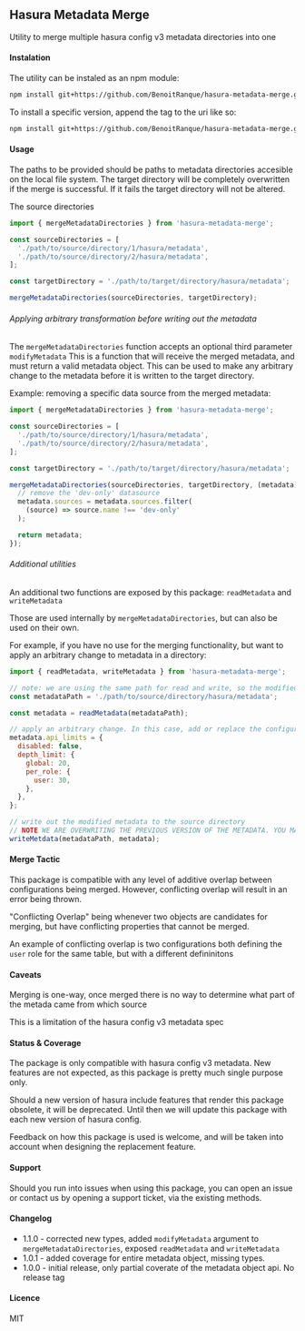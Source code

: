 ## Hasura Metadata Merge

Utility to merge multiple hasura config v3 metadata directories into one

#### Instalation

The utility can be instaled as an npm module:

```bash
npm install git+https://github.com/BenoitRanque/hasura-metadata-merge.git
```

To install a specific version, append the tag to the uri like so:

```bash
npm install git+https://github.com/BenoitRanque/hasura-metadata-merge.git#1.1.4
```

#### Usage

The paths to be provided should be paths to metadata directories accesible on the local file system.
The target directory will be completely overwritten if the merge is successful.
If it fails the target directory will not be altered.

The source directories

```js
import { mergeMetadataDirectories } from 'hasura-metadata-merge';

const sourceDirectories = [
  './path/to/source/directory/1/hasura/metadata',
  './path/to/source/directory/2/hasura/metadata',
];

const targetDirectory = './path/to/target/directory/hasura/metadata';

mergeMetadataDirectories(sourceDirectories, targetDirectory);
```

###### Applying arbitrary transformation before writing out the metadata

The `mergeMetadataDirectories` function accepts an optional third parameter `modifyMetadata`
This is a function that will receive the merged metadata, and must return a valid metadata object.
This can be used to make any arbitrary change to the metadata before it is written to the target directory.

Example: removing a specific data source from the merged metadata:

```js
import { mergeMetadataDirectories } from 'hasura-metadata-merge';

const sourceDirectories = [
  './path/to/source/directory/1/hasura/metadata',
  './path/to/source/directory/2/hasura/metadata',
];

const targetDirectory = './path/to/target/directory/hasura/metadata';

mergeMetadataDirectories(sourceDirectories, targetDirectory, (metadata) => {
  // remove the 'dev-only' datasource
  metadata.sources = metadata.sources.filter(
    (source) => source.name !== 'dev-only'
  );

  return metadata;
});
```

###### Additional utilities

An additional two functions are exposed by this package: `readMetadata` and `writeMetadata`

Those are used internally by `mergeMetadataDirectories`, but can also be used on their own.

For example, if you have no use for the merging functionality, but want to apply an arbitrary change to metadata in a directory:

```js
import { readMetadata, writeMetadata } from 'hasura-metadata-merge';

// note: we are using the same path for read and write, so the modified metadaa will overwrite the original
const metadataPath = './path/to/source/directory/hasura/metadata';

const metadata = readMetadata(metadataPath);

// apply an arbitrary change. In this case, add or replace the configuration for apiLimits:
metadata.api_limits = {
  disabled: false,
  depth_limit: {
    global: 20,
    per_role: {
      user: 30,
    },
  },
};

// write out the modified metadata to the source directory
// NOTE WE ARE OVERWRITING THE PREVIOUS VERSION OF THE METADATA. YOU MAY NOT WANT TO DO THIS
writeMetdata(metadataPath, metadata);
```

#### Merge Tactic

This package is compatible with any level of additive overlap between configurations being merged.
However, conflicting overlap will result in an error being thrown.

"Conflicting Overlap" being whenever two objects are candidates for merging, but have conflicting properties that cannot be merged.

An example of conflicting overlap is two configurations both defining the `user` role for the same table, but with a different defininitons

#### Caveats

Merging is one-way, once merged there is no way to determine what part of the metada came from which source

This is a limitation of the hasura config v3 metadata spec

#### Status & Coverage

The package is only compatible with hasura config v3 metadata.
New features are not expected, as this package is pretty much single purpose only.

Should a new version of hasura include features that render this package obsolete, it will be deprecated.
Until then we will update this package with each new version of hasura config.

Feedback on how this package is used is welcome, and will be taken into account when designing the replacement feature.

#### Support

Should you run into issues when using this package, you can open an issue or contact us by opening a support ticket, via the existing methods.

#### Changelog

- 1.1.0 - corrected new types, added `modifyMetadata` argument to `mergeMetadataDirectories`, exposed `readMetadata` and `writeMetadata`
- 1.0.1 - added coverage for entire metadata object, missing types.
- 1.0.0 - initial release, only partial coverate of the metadata object api. No release tag

#### Licence

MIT
